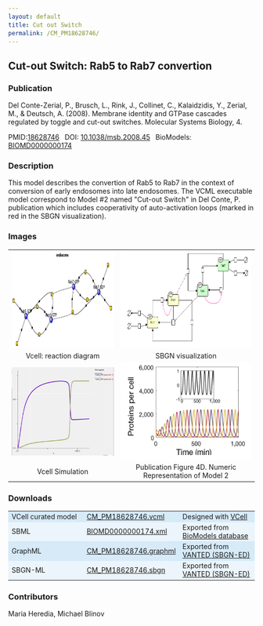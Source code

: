 ```yaml
---
layout: default
title: Cut out Switch
permalink: /CM_PM18628746/
---
```

## Cut-out Switch: Rab5 to Rab7 convertion

### Publication 

Del Conte-Zerial, P., Brusch, L., Rink, J., Collinet, C., Kalaidzidis, Y., Zerial, M., & Deutsch, A. (2008). Membrane identity and GTPase cascades regulated by toggle and cut-out switches. Molecular Systems Biology, 4. 

 PMID:<a href="https://www.ncbi.nlm.nih.gov/pubmed/?term=10.1038%2Fmsb.2008.45">18628746</a>&ensp; 
 DOI: <a href="https://doi.org/10.1038/msb.2008.45"> 10.1038/msb.2008.45</a>&ensp;
 BioModels: <a href="https://www.ebi.ac.uk/biomodels/BIOMD0000000174"> BIOMD0000000174</a><br />

### Description

This model describes the convertion of Rab5 to Rab7 in the context of conversion of early endosomes into late endosomes. The VCML executable model correspond to Model #2 named "Cut-out Switch" in Del Conte, P. publication which includes cooperativity of auto-activation loops (marked in red in the SBGN visualization).

### Images
<center>
 <table> 
 <tr>
  <td align="center" >
   <a href="https://modelbricks.github.io/images/Vcellimages/CM_PM18628746_Vcell_diagram.PNG">
   <img align="center" src="/images/Vcellimages/CM_PM18628746_Vcell_diagram.PNG" Height="200"/></a></td>
  <td align="center" widht="50%">
   <a href="https://modelbricks.github.io/images/SBGNfiles/cuttswitch_SBGN.PNG">
   <img align="center" src= "/images/SBGNfiles/cuttswitch_SBGN.PNG" Height="200" > </a></td>
 </tr>
 <tr>
  <td align="center"> Vcell: reaction diagram </td>
  <td align="center"> SBGN visualization </td>
   </tr>
  <tr>
   <td align="center" >
    <a href="https://modelbricks.github.io/images/Vcellimages/CM_PM18628746_Vcell_sim.PNG">
    <img align="center" src="/images/Vcellimages/CM_PM18628746_Vcell_sim.PNG" height="180" Height="200"/></a></td> 
   <td align="center" >
    <a href="https://modelbricks.github.io/images/SBGNfiles/CM_PM18628746_papersim.PNG">
    <img align="center" src="/images/SBGNfiles/CM_PM10659856_papersim.PNG" Height="200"/></a></td>
  </tr>
  <tr>
   <td align="center"> Vcell Simulation </td>
   <td align="center"> Publication Figure 4D. Numeric Representation of Model 2 </td>
  </tr>
 </table>
</center>


 ### Downloads 

<center>
 <table>
  <td width="33%" bgcolor="#D6EAF8">VCell curated model </td>
  <td width="33%" bgcolor="#D6EAF8"><a href="/modelbricks/VCML_SBMLfiles/CM_PM18628746.vcml">CM_PM18628746.vcml</a></td>
  <td width="33%" bgcolor="#D6EAF8"> Designed with <a href="http://vcell.org"> VCell</a></td>
  <tr>
   <td bgcolor="#EBF5FB">SBML </td>
   <td bgcolor="#EBF5FB"><a href="/modelbricks/VCML_SBMLfiles/BIOMD0000000174.xml">BIOMD0000000174.xml</a></td>
   <td bgcolor="#EBF5FB"> Exported from <a href="https://www.ebi.ac.uk/biomodels/BIOMD0000000174">BioModels database</a></td>
  </tr>
  <tr>
   <td bgcolor="#D6EAF8">GraphML </td>
   <td bgcolor="#D6EAF8"><a href="/modelbricks/SBGNexecutablefiles/CM_PM18628746.graphml">CM_PM18628746.graphml</a></td>
   <td bgcolor="#D6EAF8"> Exported from <a href="https://immersive-analytics.infotech.monash.edu/vanted/addons/sbgn-ed/">VANTED (SBGN-ED)</a></td>
  </tr>
  <tr>
   <td bgcolor="#EBF5FB">SBGN-ML </td>
   <td bgcolor="#EBF5FB"><a href="/modelbricks/SBGNexecutablefiles/CM_PM18628746.sbgn">CM_PM18628746.sbgn</a></td>
   <td bgcolor="#EBF5FB"> Exported from <a href="https://immersive-analytics.infotech.monash.edu/vanted/addons/sbgn-ed/">VANTED (SBGN-ED)</a></td>
  </tr>
 </table>
</center>

### Contributors
Maria Heredia, Michael Blinov
 
